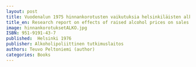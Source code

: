 ```yaml
---
layout: post
title: Vuodenalun 1975 hinnankorotusten vaikutuksia helsinkiläisten alkoholinkäyttöön. Alkoholipoliittisen tutkimuslaitoksen tutkimusseloste 104/1976. (32 s. + liitteitä)
title_en: Research report on effects of raised alcohol prices on sales of alcohol in Helsinki 1975
image: hinnankorotuksetALKO.jpg
ISBN: 951-9191-43-7
published:  Helsinki 1976 
publisher: Alkoholipoliittinen tutkimuslaitos
authors: Teuvo Peltoniemi (author)
categories: Books
---
```

